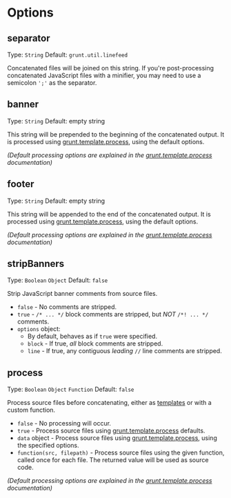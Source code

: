 # Options

## separator
Type: `String`
Default: `grunt.util.linefeed`

Concatenated files will be joined on this string. If you're post-processing concatenated JavaScript files with a minifier, you may need to use a semicolon `';'` as the separator.

## banner
Type: `String`
Default: empty string

This string will be prepended to the beginning of the concatenated output. It is processed using [grunt.template.process][], using the default options.

_(Default processing options are explained in the [grunt.template.process][] documentation)_

## footer
Type: `String`
Default: empty string

This string will be appended to the end of the concatenated output. It is processed using [grunt.template.process][], using the default options.

_(Default processing options are explained in the [grunt.template.process][] documentation)_

## stripBanners
Type: `Boolean` `Object`
Default: `false`

Strip JavaScript banner comments from source files.

* `false` - No comments are stripped.
* `true` - `/* ... */` block comments are stripped, but _NOT_ `/*! ... */` comments.
* `options` object:
  * By default, behaves as if `true` were specified.
  * `block` - If true, _all_ block comments are stripped.
  * `line` - If true, any contiguous _leading_ `//` line comments are stripped.

## process
Type: `Boolean` `Object` `Function`
Default: `false`

Process source files before concatenating, either as [templates][] or with a custom function.

* `false` - No processing will occur.
* `true` - Process source files using [grunt.template.process][] defaults.
* `data` object - Process source files using [grunt.template.process][], using the specified options.
* `function(src, filepath)` - Process source files using the given function, called once for each file. The returned value will be used as source code.

_(Default processing options are explained in the [grunt.template.process][] documentation)_

  [templates]: https://github.com/gruntjs/grunt-docs/blob/master/grunt.template.md
  [grunt.template.process]: https://github.com/gruntjs/grunt-docs/blob/master/grunt.template.md#grunttemplateprocess
